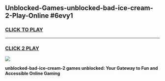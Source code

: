 
## Unblocked-Games-unblocked-bad-ice-cream-2-Play-Online #6evy1
<h3>
<a href="https://news.freeplayer.one?title=unblocked-bad-ice-cream-2&ref=3">CLICK TO PLAY</a></h3>
<hr>

<h3>
<a href="https://news.freeplayer.one?title=unblocked-bad-ice-cream-2&ref=3">CLICK 2 PLAY</a>
  
</h3>

<a href="https://news.freeplayer.one?title=unblocked-bad-ice-cream-2&ref=3"><img src="https://clearcache.store/games.png"></a>


**unblocked-bad-ice-cream-2 games unblocked: Your Gateway to Fun and Accessible Online Gaming**
